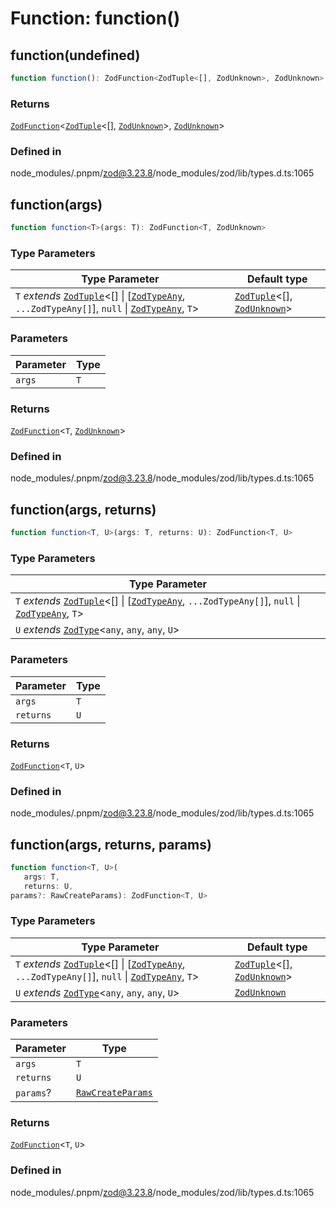 # Function: function()

## function(undefined)

```ts
function function(): ZodFunction<ZodTuple<[], ZodUnknown>, ZodUnknown>
```

### Returns

[`ZodFunction`](../classes/ZodFunction.md)\<[`ZodTuple`](../classes/ZodTuple.md)\<[], [`ZodUnknown`](../classes/ZodUnknown.md)\>, [`ZodUnknown`](../classes/ZodUnknown.md)\>

### Defined in

node\_modules/.pnpm/zod@3.23.8/node\_modules/zod/lib/types.d.ts:1065

## function(args)

```ts
function function<T>(args: T): ZodFunction<T, ZodUnknown>
```

### Type Parameters

| Type Parameter | Default type |
| ------ | ------ |
| `T` *extends* [`ZodTuple`](../classes/ZodTuple.md)\<[] \| [[`ZodTypeAny`](../type-aliases/ZodTypeAny.md), `...ZodTypeAny[]`], `null` \| [`ZodTypeAny`](../type-aliases/ZodTypeAny.md), `T`\> | [`ZodTuple`](../classes/ZodTuple.md)\<[], [`ZodUnknown`](../classes/ZodUnknown.md)\> |

### Parameters

| Parameter | Type |
| ------ | ------ |
| `args` | `T` |

### Returns

[`ZodFunction`](../classes/ZodFunction.md)\<`T`, [`ZodUnknown`](../classes/ZodUnknown.md)\>

### Defined in

node\_modules/.pnpm/zod@3.23.8/node\_modules/zod/lib/types.d.ts:1065

## function(args, returns)

```ts
function function<T, U>(args: T, returns: U): ZodFunction<T, U>
```

### Type Parameters

| Type Parameter |
| ------ |
| `T` *extends* [`ZodTuple`](../classes/ZodTuple.md)\<[] \| [[`ZodTypeAny`](../type-aliases/ZodTypeAny.md), `...ZodTypeAny[]`], `null` \| [`ZodTypeAny`](../type-aliases/ZodTypeAny.md), `T`\> |
| `U` *extends* [`ZodType`](../classes/ZodType.md)\<`any`, `any`, `any`, `U`\> |

### Parameters

| Parameter | Type |
| ------ | ------ |
| `args` | `T` |
| `returns` | `U` |

### Returns

[`ZodFunction`](../classes/ZodFunction.md)\<`T`, `U`\>

### Defined in

node\_modules/.pnpm/zod@3.23.8/node\_modules/zod/lib/types.d.ts:1065

## function(args, returns, params)

```ts
function function<T, U>(
   args: T, 
   returns: U, 
params?: RawCreateParams): ZodFunction<T, U>
```

### Type Parameters

| Type Parameter | Default type |
| ------ | ------ |
| `T` *extends* [`ZodTuple`](../classes/ZodTuple.md)\<[] \| [[`ZodTypeAny`](../type-aliases/ZodTypeAny.md), `...ZodTypeAny[]`], `null` \| [`ZodTypeAny`](../type-aliases/ZodTypeAny.md), `T`\> | [`ZodTuple`](../classes/ZodTuple.md)\<[], [`ZodUnknown`](../classes/ZodUnknown.md)\> |
| `U` *extends* [`ZodType`](../classes/ZodType.md)\<`any`, `any`, `any`, `U`\> | [`ZodUnknown`](../classes/ZodUnknown.md) |

### Parameters

| Parameter | Type |
| ------ | ------ |
| `args` | `T` |
| `returns` | `U` |
| `params`? | [`RawCreateParams`](../type-aliases/RawCreateParams.md) |

### Returns

[`ZodFunction`](../classes/ZodFunction.md)\<`T`, `U`\>

### Defined in

node\_modules/.pnpm/zod@3.23.8/node\_modules/zod/lib/types.d.ts:1065
